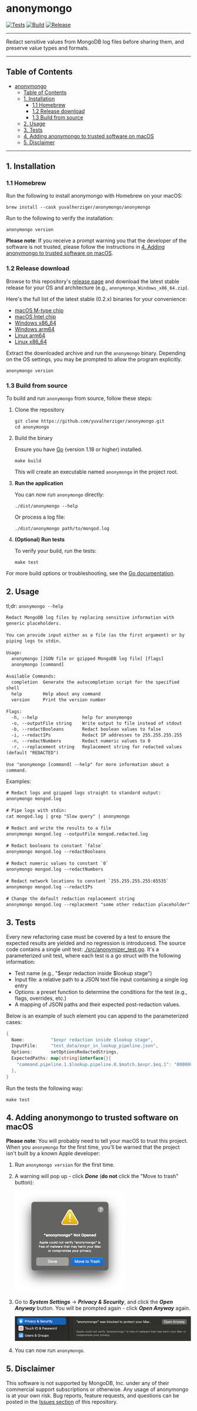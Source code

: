 # anonymongo

[![Tests](https://github.com/yuvalherziger/anonymongo/actions/workflows/test.yml/badge.svg)](https://github.com/yuvalherziger/anonymongo/actions/workflows/test.yml)
[![Build](https://github.com/yuvalherziger/anonymongo/actions/workflows/release.yml/badge.svg)](https://github.com/yuvalherziger/anonymongo/actions/workflows/release.yml)
[![Release](https://img.shields.io/github/v/release/yuvalherziger/anonymongo?label=release)](https://github.com/yuvalherziger/anonymongo/releases)

---

Redact sensitive values from MongoDB log files before sharing them, and preserve value types and formats.

---

## Table of Contents

- [anonymongo](#anonymongo)
  - [Table of Contents](#table-of-contents)
  - [1. Installation](#1-installation)
    - [1.1 Homebrew](#11-homebrew)
    - [1.2 Release download](#12-release-download)
    - [1.3 Build from source](#13-build-from-source)
  - [2. Usage](#2-usage)
  - [3. Tests](#3-tests)
  - [4. Adding anonymongo to trusted software on macOS](#4-adding-anonymongo-to-trusted-software-on-macos)
  - [5. Disclaimer](#5-disclaimer)

---

## 1. Installation

### 1.1 Homebrew

Run the following to install anonymongo with Homebrew on your macOS:

```shell
brew install --cask yuvalherziger/anonymongo/anonymongo
```

Run to the following to verify the installation:

```shell
anonymongo version
```

**Please note**: If you receive a prompt warning you that the developer of the software
is not trusted, please follow the instructions in [4. Adding anonymongo to trusted software on macOS](#4-adding-anonymongo-to-trusted-software-on-macos).

### 1.2 Release download

Browse to this repository's [release page](https://github.com/yuvalherziger/anonymongo/releases) and
download the latest stable release for your OS and architecture (e.g., `anonymongo_Windows_x86_64.zip`).

Here's the full list of the latest stable (0.2.x) binaries for your convenience:

- [macOS M-type chip](https://github.com/yuvalherziger/anonymongo/releases/download/0.2.0/anonymongo_Darwin_arm64.tar.gz)
- [macOS Intel chip](https://github.com/yuvalherziger/anonymongo/releases/download/0.2.0/anonymongo_Darwin_x86_64.tar.gz)
- [Windows x86_64](https://github.com/yuvalherziger/anonymongo/releases/download/0.2.0/anonymongo_Windows_x86_64.zip)
- [Windows arm64](https://github.com/yuvalherziger/anonymongo/releases/download/0.2.0/anonymongo_Windows_arm64.zip)
- [Linux arm64](https://github.com/yuvalherziger/anonymongo/releases/download/0.2.0/anonymongo_Linux_arm64.tar.gz)
- [Linux x86_64](https://github.com/yuvalherziger/anonymongo/releases/download/0.2.0/anonymongo_Linux_x86_64.tar.gz)

Extract the downloaded archive and run the `anonymongo` binary. Depending on the OS settings, you may be prompted to allow the program explicitly.

```shell
anonymongo version
```

### 1.3 Build from source

To build and run `anonymongo` from source, follow these steps:

1. Clone the repository

    ```shell
    git clone https://github.com/yuvalherziger/anonymongo.git
    cd anonymongo
    ```

2. Build the binary

    Ensure you have [Go](https://golang.org/dl/) (version 1.18 or higher) installed.

    ```shell
    make build
    ```

    This will create an executable named `anonymongo` in the project root.

3. **Run the application**

    You can now run `anonymongo` directly:

    ```shell
    ./dist/anonymongo --help
    ```

    Or process a log file:

    ```shell
    ./dist/anonymongo path/to/mongod.log
    ```

4. **(Optional) Run tests**

    To verify your build, run the tests:

    ```shell
    make test
    ```

For more build options or troubleshooting, see the [Go documentation](https://golang.org/doc/).

## 2. Usage

tl;dr: `anonymongo --help`

```
Redact MongoDB log files by replacing sensitive information with generic placeholders.

You can provide input either as a file (as the first argument) or by piping logs to stdin.

Usage:
  anonymongo [JSON file or gzipped MongoDB log file] [flags]
  anonymongo [command]

Available Commands:
  completion  Generate the autocompletion script for the specified shell
  help        Help about any command
  version     Print the version number

Flags:
  -h, --help                 help for anonymongo
  -o, --outputFile string    Write output to file instead of stdout
  -b, --redactBooleans       Redact boolean values to false
  -i, --redactIPs            Redact IP addresses to 255.255.255.255
  -n, --redactNumbers        Redact numeric values to 0
  -r, --replacement string   Replacement string for redacted values (default "REDACTED")

Use "anonymongo [command] --help" for more information about a command.
```

Examples:


```shell
# Redact logs and gzipped logs straight to standard output:
anonymongo mongod.log

# Pipe logs with stdin:
cat mongod.log | grep "Slow query" | anonymongo

# Redact and write the results to a file
anonymongo mongod.log --outputFile mongod.redacted.log

# Redact booleans to constant `false`
anonymongo mongod.log --redactBooleans

# Redact numeric values to constant `0`
anonymongo mongod.log --redactNumbers

# Redact network locations to constant `255.255.255.255:65535`
anonymongo mongod.log --redactIPs

# Change the default redaction replacement string
anonymongo mongod.log --replacement "some other redaction placeholder"

```

## 3. Tests

Every new refactoring case must be covered by a test to ensure the expected results are yielded and no
regression is introducesd. The source code contains a single unit test: [./src/anonymizer_test.go](./src/anonymizer_test.go).
It's a parameterized unit test, where each test is a go struct with the following information:

* Test name (e.g., "$expr redaction inside $lookup stage")
* Input file: a relative path to a JSON text file input containing a single log entry
* Options: a preset function to determine the conditions for the test (e.g., flags, overrides, etc.)
* A mapping of JSON paths and their expected post-redaction values.

Below is an example of such element you can append to the parameterized cases:

```go
{
  Name:          "$expr redaction inside $lookup stage",
  InputFile:     "test_data/expr_in_lookup_pipeline.json",
  Options:       setOptionsRedactedStrings,
  ExpectedPaths: map[string]interface{}{
    "command.pipeline.1.$lookup.pipeline.0.$match.$expr.$eq.1": "000000000000000000000000",
  },
}
```

Run the tests the following way:

```shell
make test
```

## 4. Adding anonymongo to trusted software on macOS

**Please note**: You will probably need to tell your macOS to trust
this project. When you `anonymongo` for the first time, you'll be warned that the project
isn't built by a known Apple developer:

1. Run `anonymongo version` for the first time.
2. A warning will pop up - click ***Done*** (**do not** click the "Move to trash" button):
   
   ![Click "Done" in the security warning dialog](docs/images/click-done.png)

3. Go to ***System Settings*** -> ***Privacy & Security***, and click the ***Open Anyway*** button. You will be prompted again - click
   ***Open Anyway*** again.

   ![Click "Open Anyway" in the security warning dialog](docs/images/privacy-settings.png)

4. You can now run `anonymongo`.

## 5. Disclaimer

This software is not supported by MongoDB, Inc. under any of their commercial support subscriptions or otherwise.
Any usage of anonymongo is at your own risk. Bug reports, feature requests, and questions can be posted in the
[Issues section](https://github.com/yuvalherziger/anonymongo/issues) of this repository.

